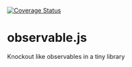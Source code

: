 [![Coverage Status](https://coveralls.io/repos/fru/observable.js/badge.png?branch=master)](https://coveralls.io/r/fru/observable.js?branch=master)

observable.js
=============

Knockout like observables in a tiny library
